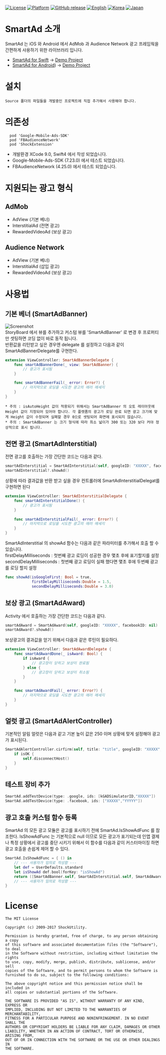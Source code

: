 [![License](https://img.shields.io/badge/License-MIT-yellow.svg)](https://opensource.org/licenses/MIT)
[![Platform](https://img.shields.io/badge/Platform-iOS-green.svg)](https://developer.apple.com/swift)
[![GitHub release](https://img.shields.io/github/release/ShockUtility/SmartAdForSwift.svg)](https://github.com/ShockUtility/SmartAdForSwift)
[![English](https://github.com/ShockUtility/SmartAdForSwift/blob/master/res/en.png?raw=true)](https://github.com/ShockUtility/SmartAdForSwift)
[![Korea](https://github.com/ShockUtility/SmartAdForSwift/blob/master/res/kr.png?raw=true)](https://github.com/ShockUtility/SmartAdForSwift/blob/master/README_kr.md)
[![Japan](https://github.com/ShockUtility/SmartAdForSwift/blob/master/res/jp.png?raw=true)](https://github.com/ShockUtility/SmartAdForSwift/blob/master/README_jp.md)

# SmartAd 소개
SmartAd 는 iOS 와 Android 에서 AdMob 과 Audience Network 광고 프레임웍을 간편하게 사용하기 위한 라이브러리 입니다.

- [SmartAd for Swift](https://github.com/ShockUtility/SmartAdForSwift) -> [Demo Project](https://github.com/ShockUtility/SmartAdDemoForSwift)
- [SmartAd for Android](https://github.com/ShockUtility/SmartAdForAndroid)) -> [Demo Project](https://github.com/ShockUtility/SmartAdDemoForAndroid)



# 설치
```code
Source 폴더의 파일들을 개발중인 프로젝트에 직접 추가해서 사용해야 합니다.
```

# 의존성
```code
  pod 'Google-Mobile-Ads-SDK'
  pod 'FBAudienceNetwork'
  pod 'ShockExtension'  
```
- 개발환경 XCode 9.0, Swift4 에서 작성 되었습니다.
- Google-Mobile-Ads-SDK (7.23.0) 에서 테스트 되었습니다.
- FBAudienceNetwork (4.25.0) 에서 테스트 되었습니다.


# 지원되는 광고 형식
## AdMob
- AdView (기본 베너)
- InterstitialAd (전면 광고)
- RewardedVideoAd (보상 광고)

## Audience Network
- AdView (기본 베너)
- InterstitialAd (삽입 광고)
- RewardedVideoAd (보상 광고)



# 사용법

## 기본 베너 (SmartAdBanner)
![Screenshot](https://github.com/ShockUtility/SmartAdForSwift/blob/master/screenshot/screen_01.png?raw=true)<br>
StoryBoard 에서 뷰를 추가하고 커스텀 뷰를 'SmartAdBanner' 로 변경 후 프로퍼티만 셋팅하면 코딩 없이 바로 동작 됩니다.<br>
반환값을 리턴받고 싶은 경우엔 delegate 를 설정하고 다음과 같이 SmartAdBannerDelegate를 구현한다.
```swift
extension ViewController: SmartAdBannerDelegate {
    func smartAdBannerDone(_ view: SmartAdBanner) {
        // 광고가 표시됨
    }

    func smartAdBannerFail(_ error: Error?) {
        // 마지막으로 로딩을 시도한 광고의 에러 메세지
    }
}
```

`* 주의 : isAutoHeight 값이 적용되기 위해서는 SmartAdBanner 의 오토 레이아웃에 Height 값이 지정되어 있어야 합니다. 각 플렛폼의 광고가 로딩 완료 되면 광고 크기에 맞게 Height 값이 수정되며 실패할 경우 0으로 셋팅되어 화면에 표시되지 않습니다. `
<br>
`* 주의 : SmartAdBanner 는 크기 형식에 따라 최소 넓이가 300 또는 320 보다 커야 정상적으로 표시 됩니다.`

## 전면 광고 (SmartAdInterstitial)
전면 광고를 호출하는 가장 간단한 코드는 다음과 같다.
```swift
smartAdInterstitial = SmartAdInterstitial(self, googleID: "XXXXX", facebookID: "XXXXX")
smartAdInterstitial?.showAd()
```

상황에 따라 결과값을 반환 받고 싶을 경우 컨트롤러에 SmartAdInterstitialDelegat를 구현하면 된다
```swift
extension ViewController: SmartAdInterstitialDelegate {
    func smartAdInterstitialDone() {
        // 광고가 표시됨
    }
    
    func smartAdInterstitialFail(_ error: Error?) {
        // 마지막으로 로딩을 시도한 광고의 에러 메세지
    }
}
```
 
SmartAdInterstitial 의 showAd 함수는 다음과 같은 파라미터를 추가해서 호출 할 수 있습니다.<br>
firstDelayMilliseconds : 첫번째 광고 로딩이 성공한 경우 몇초 후에 표기할지를 설정 <br>
secondDelayMilliseconds : 첫번째 광고 로딩이 실패 했다면 몇초 후에 두번째 광고를 로딩 할지 설정
```swift
func showAd(isGoogleFirst: Bool = true, 
            firstDelayMilliseconds:Double = 1.5, 
            secondDelayMilliseconds:Double = 3.0)
```

## 보상 광고 (SmartAdAward)
Activity 에서 호출하는 가장 간단한 코드는 다음과 같다.
```swift
smartAdAward = SmartAdAward(self, googleID: "XXXXX", facebookID: nil)
smartAdAward?.showAd()
```

보상광고의 결과값을 얻기 위해서 다음과 같은 루틴이 필요하다.
```swift
extension ViewController: SmartAdAwardDelegate {
    func smartAdAwardDone(_ isAward: Bool) {
        if isAward {
            // 광고창이 닫히고 보상이 완료됨
        } else {
            // 광고창이 닫히고 보상이 취소됨
        }
    }
    
    func smartAdAwardFail(_ error: Error?) {
        // 마지막으로 로딩을 시도한 광고의 에러 메세지
    }
}
```

## 얼럿 광고 (SmartAdAlertController)

기본적인 알림 얼럿은 다음과 같고 기본 높이 값은 250 이며 상황에 맞게 설정해야 광고가 표시된다.
```swift
SmartAdAlertController.cirfirm(self, title: "title", googleID: "XXXXX", facebookID: "XXXXX") { (isOK) in
    if isOK {
        self.disconnectHost()
    }
}
```

## 테스트 장비 추가
```swift
SmartAd.addTestDevice(type: .google, ids: [kGADSimulatorID,"XXXXX"])
SmartAd.addTestDevice(type: .facebook, ids: ["XXXXX","YYYYY"])
```

## 광고 호출 커스텀 함수 등록
SmartAd 의 모든 광고 모듈은 광고를 표시하기 전에 SmartAd.IsShowAdFunc 를 참조한다. IsShowAdFunc 는 기본적으로 null 이므로
모든 광고가 표기되는데 인앱 결제나 특정 상황에서 광고를 중단 시키기 위해서 이 함수를 다음과 같이 커스터마이징 하면 광고 호출을 손쉽게 제어 할 수 있다.
```swift
SmartAd.IsShowAdFunc = { () in
    // --- 사용자가 임의로 작성함 ---
    let def = UserDefaults.standard
    let isShowAd def.bool(forKey: "isShowAd")
    return ([SmartAdBanner.self, SmartAdInterstitial.self, SmartAdAward.self, SmartAdAlertController.self], isShowAd)
    // --- 사용자가 임의로 작성함 ---
}
```



# License
```code
The MIT License

Copyright (c) 2009-2017 ShockUtility.

Permission is hereby granted, free of charge, to any person obtaining a copy
of this software and associated documentation files (the "Software"), to deal
in the Software without restriction, including without limitation the rights
to use, copy, modify, merge, publish, distribute, sublicense, and/or sell
copies of the Software, and to permit persons to whom the Software is
furnished to do so, subject to the following conditions:

The above copyright notice and this permission notice shall be included in
all copies or substantial portions of the Software.

THE SOFTWARE IS PROVIDED "AS IS", WITHOUT WARRANTY OF ANY KIND, EXPRESS OR
IMPLIED, INCLUDING BUT NOT LIMITED TO THE WARRANTIES OF MERCHANTABILITY,
FITNESS FOR A PARTICULAR PURPOSE AND NONINFRINGEMENT. IN NO EVENT SHALL THE
AUTHORS OR COPYRIGHT HOLDERS BE LIABLE FOR ANY CLAIM, DAMAGES OR OTHER
LIABILITY, WHETHER IN AN ACTION OF CONTRACT, TORT OR OTHERWISE, ARISING FROM,
OUT OF OR IN CONNECTION WITH THE SOFTWARE OR THE USE OR OTHER DEALINGS IN
THE SOFTWARE.
```
